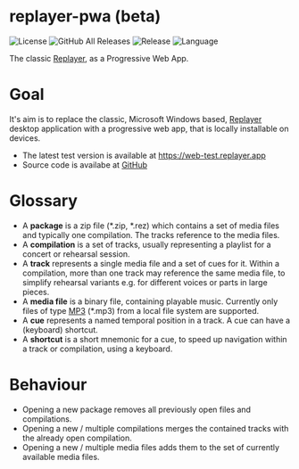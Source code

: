 # replayer-pwa (beta)

![License](https://img.shields.io/github/license/suterma/replayer-pwa.svg)
![GitHub All Releases](https://img.shields.io/github/downloads/suterma/replayer-pwa/total.svg)
![Release](https://img.shields.io/github/release/suterma/replayer-pwa.svg)
![Language](https://img.shields.io/github/languages/top/suterma/replayer-pwa.svg)

The classic [Replayer](https://github.com/suterma/replayer), as a Progressive Web App.

# Goal

It's aim is to replace the classic, Microsoft Windows based, [Replayer](https://github.com/suterma/replayer) desktop application with a progressive web app, that is locally installable on devices.

-   The latest test version is available at https://web-test.replayer.app
-   Source code is availabe at [GitHub](https://github.com/suterma/replayer-pwa)

# Glossary

-   A **package** is a zip file (\*.zip, \*.rez) which contains a set of media files and typically one compilation. The tracks reference to the media files.
-   A **compilation** is a set of tracks, usually representing a playlist for a concert or rehearsal session.
-   A **track** represents a single media file and a set of cues for it. Within a compilation, more than one track may reference the same media file, to simplify rehearsal variants e.g. for different voices or parts in large pieces.
-   A **media file** is a binary file, containing playable music. Currently only files of type [MP3](https://en.wikipedia.org/wiki/MP3) (\*.mp3) from a local file system are supported.
-   A **cue** represents a named temporal position in a track. A cue can have a (keyboard) shortcut.
-   A **shortcut** is a short mnemonic for a cue, to speed up navigation within a track or compilation, using a keyboard.

# Behaviour

-   Opening a new package removes all previously open files and compilations.
-   Opening a new / multiple compilations merges the contained tracks with the already open compilation.
-   Opening a new / multiple media files adds them to the set of currently available media files.
